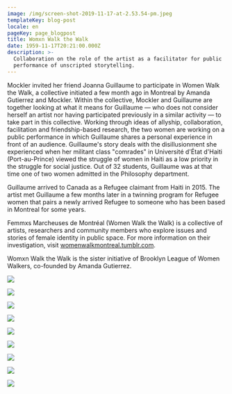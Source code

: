 ```yaml
---
image: /img/screen-shot-2019-11-17-at-2.53.54-pm.jpeg
templateKey: blog-post
locale: en
pageKey: page_blogpost
title: Womxn Walk the Walk
date: 1959-11-17T20:21:00.000Z
description: >-
  Collaboration on the role of the artist as a facilitator for public
  performance of unscripted storytelling.
---
```

Mockler invited her friend Joanna Guillaume to participate in Women Walk the Walk, a collective initiated a few month ago in Montreal by Amanda Gutierrez and Mockler. Within the collective, Mockler and Guillaume are together looking at what it means for Guillaume — who does not consider herself an artist nor having participated previously in a similar activity — to take part in this collective. Working through ideas of allyship, collaboration, facilitation and friendship-based research, the two women are working on a public performance in which Guillaume shares a personal experience in front of an audience. Guillaume's story deals with the disillusionment she experienced when her militant class "comrades" in Université d'État d'Haiti (Port-au-Prince) viewed the struggle of women in Haiti as a low priority in the struggle for social justice. Out of 32 students, Guillaume was at that time one of two women admitted in the Philosophy department. 

Guillaume arrived to Canada as a Refugee claimant from Haiti in 2015. The artist met Guillaume a few months later in a twinning program for Refugee women that pairs a newly arrived Refugee to someone who has been based in Montreal for some years.

Femmxs Marcheuses de Montréal (Women Walk the Walk) is a collective of artists, researchers and community members who explore issues and stories of female identity in public space. For more information on their investigation, visit [womenwalkmontreal.tumblr.com](https://womenwalkmontreal.tumblr.com/). 

Womxn Walk the Walk is the sister initiative of Brooklyn League of Women Walkers, co-founded by Amanda Gutierrez. 

![](/img/screen-shot-2019-11-17-at-12.47.54-pm.jpg)

![](/img/p1190924-copy.jpg)

![](/img/screen-shot-2019-11-17-at-12.52.45-pm.jpeg)

![](/img/screen-shot-2019-11-17-at-12.54.22-pm.jpeg)

![](/img/screen-shot-2019-11-17-at-12.51.09-pm.png)

![](/img/screen-shot-2019-11-17-at-12.53.28-pm.jpeg)

![](/img/screen-shot-2019-11-17-at-1.03.23-pm.jpeg)

![](/img/p1190928.jpg)

![](/img/p1190930.jpg)
